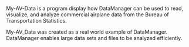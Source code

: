 My-AV-Data is a program display how DataManager can be used to read, visualize, and analyze commercial airplane data from the Bureau of Transportation Statistics.

My-AV_Data was created as a real world example of DataManager. DataManager enables large data sets and files to be analyzed efficiently. 